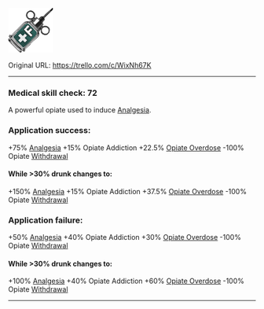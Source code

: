 ![Fentanyl.png\|200](./Fentanyl%20-%20Attachments/6718845db30472d958dd7d36.png)

Original URL: https://trello.com/c/WixNh67K

---

### Medical skill check: 72

A powerful opiate used to induce [Analgesia](../Torso/Analgesia.md).

### Application success:

\+75% [Analgesia](../Torso/Analgesia.md)
\+15% Opiate Addiction
\+22.5% [Opiate Overdose](../Head_Brain/Opiate%20Overdose.md)
\-100% Opiate [Withdrawal](../Head_Brain/Withdrawal.md)

#### While >30% drunk changes to:

\+150% [Analgesia](../Torso/Analgesia.md)
\+15% Opiate Addiction
\+37.5% [Opiate Overdose](../Head_Brain/Opiate%20Overdose.md)
\-100% Opiate [Withdrawal](../Head_Brain/Withdrawal.md)

### Application failure:

\+50% [Analgesia](../Torso/Analgesia.md)
\+40% Opiate Addiction
\+30% [Opiate Overdose](../Head_Brain/Opiate%20Overdose.md)
\-100% Opiate [Withdrawal](../Head_Brain/Withdrawal.md)

#### While >30% drunk changes to:

\+100% [Analgesia](../Torso/Analgesia.md)
\+40% Opiate Addiction
\+60% [Opiate Overdose](../Head_Brain/Opiate%20Overdose.md)
\-100% Opiate [Withdrawal](../Head_Brain/Withdrawal.md)

---

